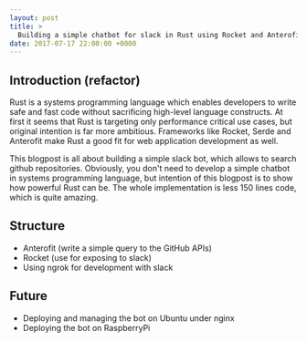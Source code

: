 ```yaml
---
layout: post
title: >
  Building a simple chatbot for slack in Rust using Rocket and Anterofit frameworks
date: 2017-07-17 22:00:00 +0000
---
```


## Introduction (refactor)
Rust is a systems programming language which enables developers to write safe and fast code without sacrificing high-level language constructs. At first it seems that Rust is targeting only performance critical use cases, but original intention is far more ambitious. Frameworks like Rocket, Serde and Anterofit make Rust a good fit for web application development as well.

This blogpost is all about building a simple slack bot, which allows to search github repositories. Obviously, you don't need to develop a simple chatbot in systems programming language, but intention of this blogpost is to show how powerful Rust can be. The whole implementation is less 150 lines code, which is quite amazing.

## Structure   
 - Anterofit (write a simple query to the GitHub APIs)
 - Rocket (use for exposing to slack)
 - Using ngrok for development with slack

## Future
 - Deploying and managing the bot on Ubuntu under nginx
 - Deploying the bot on RaspberryPi
